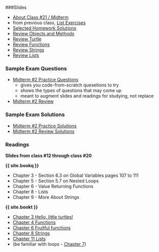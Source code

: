 <a name="class21"></a>

###Slides
* [About Class #21 / Midterm](classes/21/slides/meta.html)
* from previous class, [List Exercises](classes/20/slides/list_exercises.html)
* [Selected Homework Solutions](classes/21/slides/homework_solutions.html)
* [Review Objects and Methods](classes/21/slides/objects.html)
* [Review Turtle](classes/21/slides/turtle.html)
* [Review Functions](classes/21/slides/functions.html)
* [Review Strings](classes/21/slides/strings.html)
* [Review Lists](classes/21/slides/lists.html)
 
<a name="midterm2practice"></a>

### Sample Exam Questions

* [Midterm #2 Practice Questions](resources/handouts/midterm_2_practice.pdf)
	* gives you code-from-scratch quesetions to try
	* shows the types of questions that may come up
	* meant to augment slides and readings for studying, not replace
* [Midterm #2 Review](resources/handouts/midterm_2_review.pdf)


### Sample Exam Solutions
* [Midterm #2 Practice Solutions](resources/handouts/midterm_2_practice_solutions.pdf)
* [Midterm #2 Review Solutions](resources/handouts/midterm_2_review_solutions.pdf)

### Readings

__Slides from class #12 through class #20__

__{{ site.bookq }}__

* Chapter 3 - Section 6.3 on Global Variables pages 107 to 111
* Chapter 5 - Section 5.7 on Nested Loops
* Chapter 6 - Value Returning Functions 
* Chapter 8 - Lists
* Chapter 9 - More About Strings 

__{{ site.bookt }}__

* [Chapter 3 Hello, little turtles!](http://openbookproject.net/thinkcs/python/english3e/hello_little_turtles.html)
* [Chapter 4 Functions](http://openbookproject.net/thinkcs/python/english3e/functions.html)
* [Chapter 6 Fruitful functions](http://openbookproject.net/thinkcs/python/english3e/fruitful_functions.html)
* [Chapter 8 Strings](http://openbookproject.net/thinkcs/python/english3e/strings.html)
* [Chapter 11 Lists](http://openbookproject.net/thinkcs/python/english3e/lists.html)
* (be familiar with loops - [Chapter 7](http://openbookproject.net/thinkcs/python/english3e/iteration.html))

